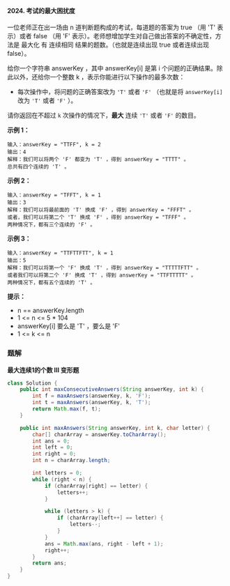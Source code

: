 #### 2024. 考试的最大困扰度

一位老师正在出一场由 n 道判断题构成的考试，每道题的答案为 true （用 'T' 表示）或者 false （用 'F' 表示）。老师想增加学生对自己做出答案的不确定性，方法是 最大化 有 连续相同 结果的题数。（也就是连续出现 true 或者连续出现 false）。

给你一个字符串 answerKey ，其中 answerKey[i] 是第 i 个问题的正确结果。除此以外，还给你一个整数 k ，表示你能进行以下操作的最多次数：

* 每次操作中，将问题的正确答案改为 `'T'` 或者 `'F'` （也就是将 `answerKey[i]` 改为 `'T'` 或者 `'F'` ）。

请你返回在不超过 `k` 次操作的情况下，**最大** 连续 `'T'` 或者 `'F'` 的数目。

**示例 1：**

```shell
输入：answerKey = "TTFF", k = 2
输出：4
解释：我们可以将两个 'F' 都变为 'T' ，得到 answerKey = "TTTT" 。
总共有四个连续的 'T' 。
```

**示例 2：**

```shell
输入：answerKey = "TFFT", k = 1
输出：3
解释：我们可以将最前面的 'T' 换成 'F' ，得到 answerKey = "FFFT" 。
或者，我们可以将第二个 'T' 换成 'F' ，得到 answerKey = "TFFF" 。
两种情况下，都有三个连续的 'F' 。
```

**示例 3：**

```shell
输入：answerKey = "TTFTTFTT", k = 1
输出：5
解释：我们可以将第一个 'F' 换成 'T' ，得到 answerKey = "TTTTTFTT" 。
或者我们可以将第二个 'F' 换成 'T' ，得到 answerKey = "TTFTTTTT" 。
两种情况下，都有五个连续的 'T' 。
```

**提示：**

* n == answerKey.length
* 1 <= n <= 5 * 104
* answerKey[i] 要么是 'T' ，要么是 'F'
* 1 <= k <= n

### 题解

**最大连续1的个数 III 变形题**

```java
class Solution {
    public int maxConsecutiveAnswers(String answerKey, int k) {
        int f = maxAnswers(answerKey, k, 'F');
        int t = maxAnswers(answerKey, k, 'T');
        return Math.max(f, t);
    }

    public int maxAnswers(String answerKey, int k, char letter) {
        char[] charArray = answerKey.toCharArray();
        int ans = 0;
        int left = 0;
        int right = 0;
        int n = charArray.length;

        int letters = 0;
        while (right < n) {
            if (charArray[right] == letter) {
                letters++;
            }

            while (letters > k) {
                if (charArray[left++] == letter) {
                    letters--;
                }
            }
            ans = Math.max(ans, right - left + 1);
            right++;
        }
        return ans;
    }
}
```

